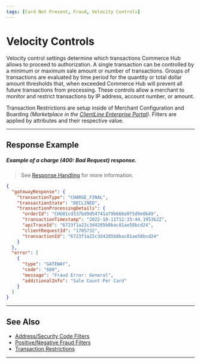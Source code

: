 ```yaml
---
tags: [Card Not Present, Fraud, Velocity Controls]
---
```


# Velocity Controls

Velocity control settings determine which transactions Commerce Hub allows to proceed to authorization. A single transaction can be controlled by a minimum or maximum sale amount or number of transactions. Groups of transactions are evaluated by time period for the quantity or total dollar amount thresholds that, when exceeded  Commerce Hub will prevent all future transactions from processing. These controls allow a merchant to monitor and restrict transactions by IP address, account number, or amount.

Transaction Restrictions are setup inside of Merchant Configuration and Boarding _(Marketplace in the [ClientLine Enterprise Portal](https://www.businestrack.com))_. Filters are applied by attributes and their respective value.

---

## Response Example

##### Example of a charge (400: Bad Request) response.

<!-- theme: info -->
> See [Response Handling](?path=docs/Resources/Guides/Response-Codes/Response-Handling.md) for more information.

```json
{
  "gatewayResponse": {
    "transactionType": "CHARGE_FINAL",
    "transactionState": "DECLINED",
    "transactionProcessingDetails": {
      "orderId": "CHG01cd337bd9d54741a79b666e0f5d9e0b49",
      "transactionTimestamp": "2022-10-11T12:33:44.195362Z",
      "apiTraceId": "6723f1a22c3d4205b8bac81ae58bcd24",
      "clientRequestId": "1705732",
      "transactionId": "6723f1a22c3d4205b8bac81ae58bcd24"
    }
  },
  "error": [
    {
      "type": "GATEWAY",
      "code": "600",
      "message": "Fraud Error: General",
      "additionalInfo": "Sale Count Per Card"
    }
  ]
}
```

---

## See Also

- [Address/Security Code Filters](?path=docs/Resources/Guides/Fraud/Fraud-Settings-AVS-CVV.md)
- [Positive/Negative Fraud Filters](?path=docs/Resources/Guides/Fraud/Fraud-Settings-Filters.md)
- [Transaction Restrictions](?path=docs/Resources/Guides/Fraud/Fraud-Settings-Restrictions.md)

<!---
- [Fraud Detect](?path=docs/Resources/Guides/Fraud/Fraud-Detect.md)
-->

---
